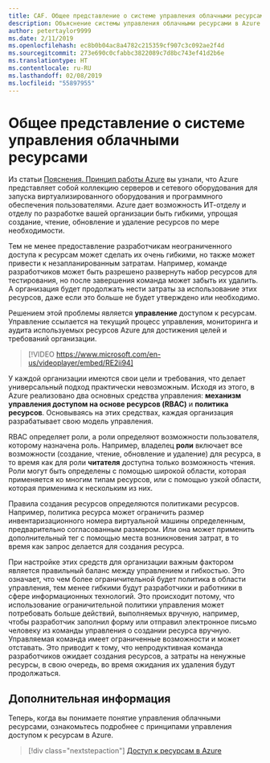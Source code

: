 ```yaml
---
title: CAF. Общее представление о системе управления облачными ресурсами
description: Объяснение системы управления облачными ресурсами в Azure
author: petertaylor9999
ms.date: 2/11/2019
ms.openlocfilehash: ec8b0b04ac8a4782c215359cf907c3c092ae2f4d
ms.sourcegitcommit: 273e690c0cfabbc3822089c7d8bc743ef41d2b6e
ms.translationtype: HT
ms.contentlocale: ru-RU
ms.lasthandoff: 02/08/2019
ms.locfileid: "55897955"
---
```

<!-- markdownlint-disable MD026 -->

# <a name="what-is-cloud-resource-governance"></a>Общее представление о системе управления облачными ресурсами

Из статьи [Пояснения. Принцип работы Azure](what-is-azure.md) вы узнали, что Azure представляет собой коллекцию серверов и сетевого оборудования для запуска виртуализированного оборудования и программного обеспечения пользователями. Azure дает возможность ИТ-отделу и отделу по разработке вашей организации быть гибкими, упрощая создание, чтение, обновление и удаление ресурсов по мере необходимости.

Тем не менее предоставление разработчикам неограниченного доступа к ресурсам может сделать их очень гибкими, но также может привести к незапланированным затратам. Например, команде разработчиков может быть разрешено развернуть набор ресурсов для тестирования, но после завершения команда может забыть их удалить. А организация будет продолжать нести затраты за использование этих ресурсов, даже если это больше не будет утверждено или необходимо.

Решением этой проблемы является **управление** доступом к ресурсам. Управление ссылается на текущий процесс управления, мониторинга и аудита используемых ресурсов Azure для достижения целей и требований организации.

> [!VIDEO https://www.microsoft.com/en-us/videoplayer/embed/RE2ii94]

У каждой организации имеются свои цели и требования, что делает универсальный подход практически невозможным. Исходя из этого, в Azure реализовано два основных средства управления: **механизм управления доступом на основе ресурсов (RBAC)** и **политика ресурсов**. Основываясь на этих средствах, каждая организация разрабатывает свою модель управления.

RBAC определяет роли, а роли определяют возможности пользователя, которому назначена роль. Например, владелец **роли** включает все возможности (создание, чтение, обновление и удаление) для ресурса, в то время как для роли **читателя** доступна только возможность чтения. Роли могут быть определены с помощью широкой области, которая применяется ко многим типам ресурсов, или с помощью узкой области, которая применима к нескольким из них.

Правила создания ресурсов определяются политиками ресурсов. Например, политика ресурса может ограничить размер инвентаризационного номера виртуальной машины определенным, предварительно согласованным размером. Или она может применить дополнительный тег с помощью места возникновения затрат, в то время как запрос делается для создания ресурса.

При настройке этих средств для организации важным фактором является правильный баланс между управлением и гибкостью. Это означает, что чем более ограничительной будет политика в области управления, тем менее гибкими будут разработчики и работники в сфере информационных технологий. Это происходит потому, что использование ограничительной политики управления может потребовать больше действий, выполняемых вручную, например, чтобы разработчик заполнил форму или отправил электронное письмо человеку из команды управления о создании ресурса вручную. Управляемая команда имеет ограниченные возможности и может отставать. Это приводит к тому, что непродуктивная команда разработчиков ожидает создания ресурсов, а затраты на ненужные ресурсы, в свою очередь, во время ожидания их удаления будут продолжаться.

## <a name="next-steps"></a>Дополнительная информация

Теперь, когда вы понимаете понятие управления облачными ресурсами, ознакомьтесь подробнее с принципами управления доступом к ресурсам в Azure.

> [!div class="nextstepaction"]
> [Доступ к ресурсам в Azure](azure-resource-access.md)
